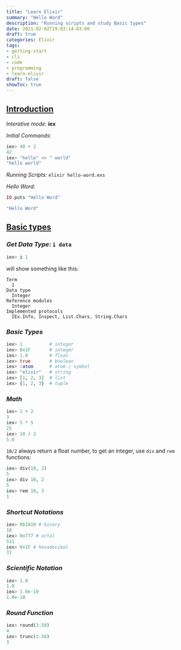 ```yaml
---
title: "Learn Elixir"
summary: "Hello Word"
description: "Running scripts and study Basic types"
date: 2021-02-02T19:03:14-03:00
draft: true
categories: Elixir
tags:
- getting-start
- cli
- code
- programming
- learn-elixir
draft: false
showToc: true
---
```


## [Introduction](https://elixir-lang.org/getting-started/introduction.html)

_Interative mode_: **iex**

_Initial Commands_:
```elixir
iex> 40 + 2
42
iex> "hello" <> " world"
"hello world"
```

_Running Scripts_: `elixir hello-word.exs`

_Hello Word:_
```elixir
IO.puts "Hello Word"
```
```elixir
"Hello Word"
```

## [Basic types](https://elixir-lang.org/getting-started/basic-types.html)

### _Get Data Type_: `i data`
```elixir
iex> i 1
```
will show something like this:
```
Term
  1
Data type
  Integer
Reference modules
  Integer
Implemented protocols
  IEx.Info, Inspect, List.Chars, String.Chars
```

### _Basic Types_
```elixir
iex> 1          # integer
iex> 0x1F       # integer
iex> 1.0        # float
iex> true       # boolean
iex> :atom      # atom / symbol
iex> "elixir"   # string
iex> [1, 2, 3]  # list
iex> {1, 2, 3}  # tuple
```

### _Math_
```elixir
iex> 1 + 2
3
iex> 5 * 5
25
iex> 10 / 2
5.0
```
`10/2` always return a float number, to get an integer, use `div` and `rem` functions:
```elixir
iex> div(10, 2)
5
iex> div 10, 2
5
iex> rem 10, 3
1
```

### _Shortcut Notations_
```elixir
iex> 0b1010 # binary
10
iex> 0o777 # octal
511
iex> 0x1F # hexadecimal
31
```

### _Scientific Notation_
```elixir
iex> 1.0
1.0
iex> 1.0e-10
1.0e-10
```

### _Round Function_
```elixir
iex> round(3.58)
4
iex> trunc(3.58)
3
```

